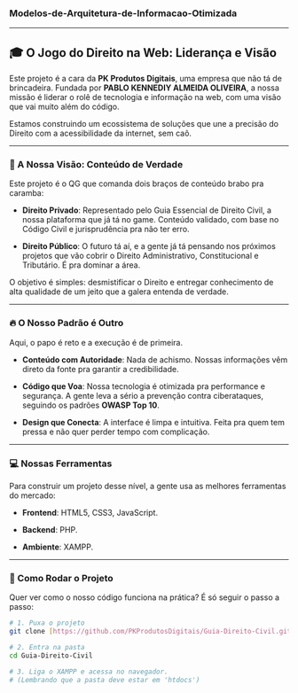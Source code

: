### Modelos-de-Arquitetura-de-Informacao-Otimizada

---

## 🎓 O Jogo do Direito na Web: Liderança e Visão
Este projeto é a cara da **PK Produtos Digitais**, uma empresa que não tá de brincadeira. Fundada por **PABLO KENNEDIY ALMEIDA OLIVEIRA**, a nossa missão é liderar o rolê de tecnologia e informação na web, com uma visão que vai muito além do código.

Estamos construindo um ecossistema de soluções que une a precisão do Direito com a acessibilidade da internet, sem caô.

---

### 🎯 A Nossa Visão: Conteúdo de Verdade
Este projeto é o QG que comanda dois braços de conteúdo brabo pra caramba:

* **Direito Privado**: Representado pelo Guia Essencial de Direito Civil, a nossa plataforma que já tá no game. Conteúdo validado, com base no Código Civil e jurisprudência pra não ter erro.

* **Direito Público**: O futuro tá aí, e a gente já tá pensando nos próximos projetos que vão cobrir o Direito Administrativo, Constitucional e Tributário. É pra dominar a área.

O objetivo é simples: desmistificar o Direito e entregar conhecimento de alta qualidade de um jeito que a galera entenda de verdade.

---

### 🔥 O Nosso Padrão é Outro
Aqui, o papo é reto e a execução é de primeira.

* **Conteúdo com Autoridade**: Nada de achismo. Nossas informações vêm direto da fonte pra garantir a credibilidade.

* **Código que Voa**: Nossa tecnologia é otimizada pra performance e segurança. A gente leva a sério a prevenção contra ciberataques, seguindo os padrões **OWASP Top 10**.

* **Design que Conecta**: A interface é limpa e intuitiva. Feita pra quem tem pressa e não quer perder tempo com complicação.

---

### 💻 Nossas Ferramentas
Para construir um projeto desse nível, a gente usa as melhores ferramentas do mercado:

* **Frontend**: HTML5, CSS3, JavaScript.

* **Backend**: PHP.

* **Ambiente**: XAMPP.

---

### 🚀 Como Rodar o Projeto
Quer ver como o nosso código funciona na prática? É só seguir o passo a passo:

```bash
# 1. Puxa o projeto
git clone [https://github.com/PKProdutosDigitais/Guia-Direito-Civil.git](https://github.com/PKProdutosDigitais/Guia-Direito-Civil.git)

# 2. Entra na pasta
cd Guia-Direito-Civil

# 3. Liga o XAMPP e acessa no navegador.
# (Lembrando que a pasta deve estar em 'htdocs')